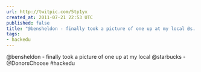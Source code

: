 ```yaml
---
url: http://twitpic.com/5tp1yx
created_at: 2011-07-21 22:53 UTC
published: false
title: "@bensheldon - finally took a picture of one up at my local @s... on Twitpic"
tags:
- hackedu
---
```


@bensheldon - finally took a picture of one up at my local @starbucks  - @DonorsChoose #hackedu
